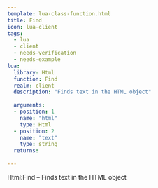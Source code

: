 ```yaml
---
template: lua-class-function.html
title: Find
icon: lua-client
tags:
  - lua
  - client
  - needs-verification
  - needs-example
lua:
  library: Html
  function: Find
  realm: client
  description: "Finds text in the HTML object"
  
  arguments:
  - position: 1
    name: "html"
    type: Html
  - position: 2
    name: "text"
    type: string
  returns:
    
---
```


<div class="lua__search__keywords">
Html:Find &#x2013; Finds text in the HTML object
</div>
